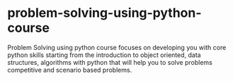 # problem-solving-using-python-course
Problem Solving using python course focuses on developing you with core python skills starting from the introduction to object oriented, data structures, algorithms with python that will help you to solve problems competitive and scenario based problems.
